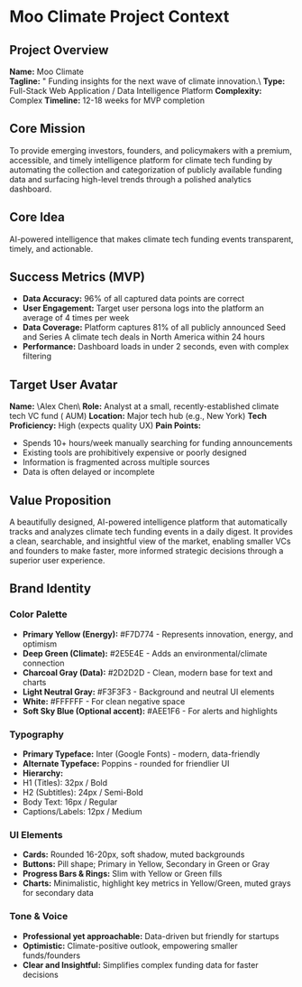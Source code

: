 # Moo Climate Project Context

## Project Overview

**Name:** Moo Climate  
**Tagline:** " Funding insights for the next wave of climate innovation.\ 
**Type:** Full-Stack Web Application / Data Intelligence Platform 
**Complexity:** Complex 
**Timeline:** 12-18 weeks for MVP completion

## Core Mission

To provide emerging investors, founders, and policymakers with a premium, accessible, and timely intelligence platform for climate tech funding by automating the collection and categorization of publicly available funding data and surfacing high-level trends through a polished analytics dashboard.

## Core Idea

AI-powered intelligence that makes climate tech funding events transparent, timely, and actionable.

## Success Metrics (MVP)

- **Data Accuracy:** 96% of all captured data points are correct
- **User Engagement:** Target user persona logs into the platform an average of 4 times per week
- **Data Coverage:** Platform captures 81% of all publicly announced Seed and Series A climate tech deals in North America within 24 hours
- **Performance:** Dashboard loads in under 2 seconds, even with complex filtering

## Target User Avatar

**Name:** \Alex Chen\ 
**Role:** Analyst at a small, recently-established climate tech VC fund ( AUM) 
**Location:** Major tech hub (e.g., New York) 
**Tech Proficiency:** High (expects quality UX) 
**Pain Points:**
- Spends 10+ hours/week manually searching for funding announcements
- Existing tools are prohibitively expensive or poorly designed
- Information is fragmented across multiple sources
- Data is often delayed or incomplete

## Value Proposition

A beautifully designed, AI-powered intelligence platform that automatically tracks and analyzes climate tech funding events in a daily digest. It provides a clean, searchable, and insightful view of the market, enabling smaller VCs and founders to make faster, more informed strategic decisions through a superior user experience.

## Brand Identity

### Color Palette
- **Primary Yellow (Energy):** #F7D774 - Represents innovation, energy, and optimism
- **Deep Green (Climate):** #2E5E4E - Adds an environmental/climate connection
- **Charcoal Gray (Data):** #2D2D2D - Clean, modern base for text and charts
- **Light Neutral Gray:** #F3F3F3 - Background and neutral UI elements
- **White:** #FFFFFF - For clean negative space
- **Soft Sky Blue (Optional accent):** #AEE1F6 - For alerts and highlights

### Typography
- **Primary Typeface:** Inter (Google Fonts) - modern, data-friendly
- **Alternate Typeface:** Poppins - rounded for friendlier UI
- **Hierarchy:**
 - H1 (Titles): 32px / Bold
 - H2 (Subtitles): 24px / Semi-Bold
 - Body Text: 16px / Regular
 - Captions/Labels: 12px / Medium

### UI Elements
- **Cards:** Rounded 16-20px, soft shadow, muted backgrounds
- **Buttons:** Pill shape; Primary in Yellow, Secondary in Green or Gray
- **Progress Bars & Rings:** Slim with Yellow or Green fills
- **Charts:** Minimalistic, highlight key metrics in Yellow/Green, muted grays for secondary data

### Tone & Voice
- **Professional yet approachable:** Data-driven but friendly for startups
- **Optimistic:** Climate-positive outlook, empowering smaller funds/founders
- **Clear and Insightful:** Simplifies complex funding data for faster decisions
